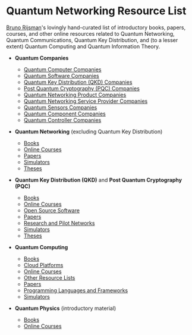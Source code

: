 # Quantum Networking Resource List

[Bruno Rijsman](https://www.linkedin.com/in/brunorijsman/)'s lovingly hand-curated list of
introductory books, papers, courses, and other online resources related to Quantum Networking,
Quantum Communications, Quantum Key Distribution, and (to a lesser extent) Quantum Computing and
Quantum Information Theory.

* **Quantum Companies**
  * [Quantum Computer Companies](companies-quantum-computer.md)
  * [Quantum Software Companies](companies-quantum-software.md)
  * [Quantum Key Distribution (QKD) Companies](companies-qkd.md)
  * [Post Quantum Cryptography (PQC) Companies](companies-pqc.md)
  * [Quantum Networking Product Companies](companies-quantum-network-products.md)
  * [Quantum Networking Service Provider Companies](companies-quantum-network-service-providers.md)
  * [Quantum Sensors Companies](companies-quantum-sensors.md)
  * [Quantum Component Companies](companies-quantum-components.md)
  * [Quantum Controller Companies](companies-quantum-controllers.md)

* **Quantum Networking** (excluding Quantum Key Distribution)
  * [Books](quantum-networking-books.md)
  * [Online Courses](quantum-networking-online-courses.md)
  * [Papers](https://www.zotero.org/groups/2918545/bruno_rijsman_quantum_resources_list/collections/YCZ5YBIC)
  * [Simulators](quantum-networking-simulators.md)
  * [Theses](https://www.zotero.org/groups/2918545/bruno_rijsman_quantum_resources_list/collections/3Q9IYKRT)

* **Quantum Key Distribution (QKD)** and **Post Quantum Cryptography (PQC)**
  * [Books](quantum-key-distribution-books.md)
  * [Online Courses](quantum-key-distribution-online-courses.md)
  * [Open Source Software](quantum-key-distribution-open-source-software.md)
  * [Papers](https://www.zotero.org/groups/2918545/bruno_rijsman_quantum_resources_list/collections/QA3XYM2G)
  * [Research and Pilot Networks](quantum-key-distribution-research-and-pilot-networks.md)
  * [Simulators](quantum-key-distribution-simulators.md)
  * [Theses](quantum-key-distribution-theses.md)

* **Quantum Computing**
  * [Books](quantum-computing-books.md)
  * [Cloud Platforms](quantum-computing-cloud-platforms.md)
  * [Online Courses](quantum-computing-online-courses.md)
  * [Other Resource Lists](quantum-computing-resources.md)
  * [Papers](https://www.zotero.org/groups/2918545/bruno_rijsman_quantum_resources_list/collections/YB29IF3R)
  * [Programming Languages and Frameworks](quantum-computing-programming-languages-and-frameworks.md)
  * [Simulators](quantum-computing-simulators.md)

* **Quantum Physics** (introductory material)
  * [Books](quantum-physics-books.md)
  * [Online Courses](quantum-physics-online-courses.md)


